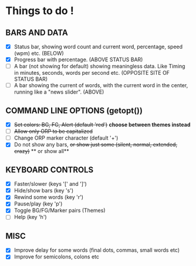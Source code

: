 # Things to do !

## BARS AND DATA

- [x] Status bar, showing word count and current word, percentage, speed (wpm) etc. (BELOW)
- [x] Progress bar with percentage. (ABOVE STATUS BAR)
- [ ] A bar (not showing for default) showing meaningless data. Like Timing in minutes, seconds, words per second etc. (OPPOSITE SITE OF STATUS BAR)
- [ ] A bar showing the current of words, with the current word in the center, running like a "news slider". (ABOVE)

## COMMAND LINE OPTIONS (getopt())

- [x] ~~Set colors: BG, FG, Alert (default 'red')~~ **choose between themes instead**
- [ ] ~~Allow only ORP to be capitalized~~
- [ ] Change ORP marker character (default '+')
- [x] Do not show any bars, ~~or show just some (silent, normal, extended, crazy)~~ ** or show all**

## KEYBOARD CONTROLS

- [x] Faster/slower (keys '[' and ']')
- [x] Hide/show bars (key 's')
- [x] Rewind some words (key 'r')
- [x] Pause/play (key 'p')
- [x] Toggle BG/FG/Marker pairs (Themes)
- [ ] Help (key 'h')

## MISC

- [x] Improve delay for some words (final dots, commas, small words etc)
- [x] Improve for semicolons, colons etc
